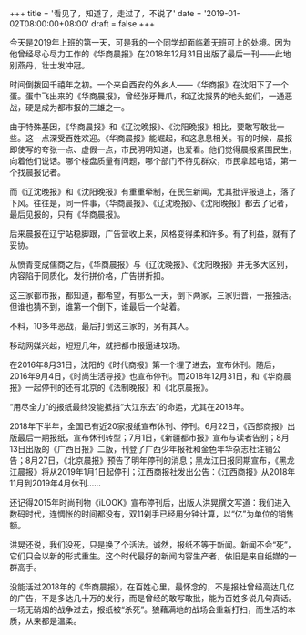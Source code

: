 +++
title = '看见了，知道了，走过了，不说了'
date = '2019-01-02T08:00:00+08:00'
draft = false
+++

今天是2019年上班的第一天，可是我的一个同学却面临着无班可上的处境。因为他曾经尽心尽力工作的《华商晨报》在2018年12月31日出版了最后一刊——此地别燕丹，壮士发冲冠。

时间倒拨回千禧年之初。一个来自西安的外乡人——《华商报》在沈阳下了一个蛋。蛋中飞出来的《华商晨报》，曾经张牙舞爪，和辽沈报界的地头蛇们，一通恶战，硬是成为都市报的三雄之一。

由于特殊基因，《华商晨报》和《辽沈晚报》、《沈阳晚报》相比，要敢写敢批一些。这一点深受百姓欢迎。《华商晨报》能崛起，和这息息相关。有的时候，晨报即使写的夸张一点、虚假一点，市民明明知道，也爱看。他们觉得晨报紧围民生，向着他们说话。哪个楼盘质量有问题，哪个部门不待见群众，市民拿起电话，第一个找晨报记者。

而《辽沈晚报》和《沈阳晚报》有重重牵制，在民生新闻，尤其批评报道上，落了下风。往往是，同一件事，《华商晨报》、《辽沈晚报》、《沈阳晚报》都去了记者，最后见报的，只有《华商晨报》。

后来晨报在辽宁站稳脚跟，广告营收上来，风格变得柔和许多。有了利益，就有了妥协。

从愤青变成儒商之后，《华商晨报》与《辽沈晚报》、《沈阳晚报》并无多大区别，内容陷于同质化，发行拼价格，广告拼折扣。

这三家都市报，都知道，都希望，有那么一天，倒下两家，三家归晋，一报独活。但谁也猜不到，谁第一个倒下，谁最后一个站着。

不料，10多年恶战，最后打倒这三家的，另有其人。

移动网媒兴起，短短几年，就把都市报逼进坟场。

在2016年8月31日，沈阳的《时代商报》第一个埋了进去，宣布休刊。随后，2016年9月4日，《时尚生活导报》也宣布停刊。而2018年12月31日，和《华商晨报》一起停刊的还有北京的《法制晚报》和《北京晨报》。

“用尽全力”的报纸最终没能抵挡“大江东去”的命运，尤其在2018年。

2018年下半年，全国已有近20家报纸宣布休刊、停刊。6月22日，《西部商报》出版最后一期报纸，宣布休刊转型；7月1日，《新疆都市报》宣布与读者告别；8月13日出版的《广西日报》二版，刊登了广西少年报社和金色年华杂志社注销公告；8月27日，《北京晨报》预告了明年停刊的消息；黑龙江日报同期宣布，《黑龙江晨报》将从2019年1月1日起停刊；江西商报社发出公告：《江西商报》从2018年11月到2019年4月休刊……

还记得2015年时尚刊物《iLOOK》宣布停刊后，出版人洪晃撰文写道：我们进入数码时代，连惆怅的时间都没有，双11剁手已经用分钟计算，以“亿”为单位的销售额。

洪晃还说，我们没死，只是换了个活法。诚然，报纸不等于新闻。新闻不会“死”，它们只会以新的形式重生。这个时代最好的新闻内容生产者，依旧是来自纸媒的一群高手。

没能活过2018年的《华商晨报》，在百姓心里，最怀念的，不是报社曾经高达几亿的广告，不是多达几十万的发行，而是曾经的敢写敢批，能为百姓多说几句真话。一场无硝烟的战争过去，报纸被“杀死”。狼藉满地的战场会重新打扫，而生活的本质，从来都是温柔。